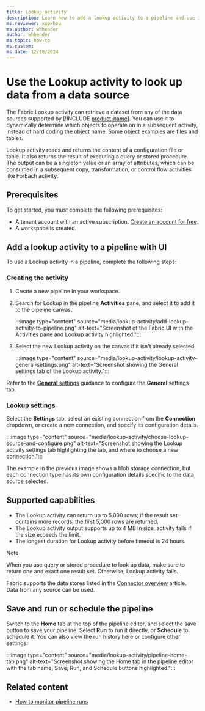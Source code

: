 ```yaml
---
title: Lookup activity
description: Learn how to add a lookup activity to a pipeline and use it to look up data from a data source.
ms.reviewer: xupxhou
ms.author: whhender
author: whhender
ms.topic: how-to
ms.custom:
ms.date: 12/18/2024
---
```


# Use the Lookup activity to look up data from a data source

The Fabric Lookup activity can retrieve a dataset from any of the data sources supported by [!INCLUDE [product-name](../includes/product-name.md)]. You can use it to dynamically determine which objects to operate on in a subsequent activity, instead of hard coding the object name. Some object examples are files and tables.

Lookup activity reads and returns the content of a configuration file or table. It also returns the result of executing a query or stored procedure. The output can be a singleton value or an array of attributes, which can be consumed in a subsequent copy, transformation, or control flow activities like ForEach activity.

## Prerequisites

To get started, you must complete the following prerequisites:

- A tenant account with an active subscription. [Create an account for free](../fundamentals/fabric-trial.md).
- A workspace is created.

## Add a lookup activity to a pipeline with UI

To use a Lookup activity in a pipeline, complete the following steps:

### Creating the activity

1. Create a new pipeline in your workspace.
1. Search for Lookup in the pipeline **Activities** pane, and select it to add it to the pipeline canvas.

   :::image type="content" source="media/lookup-activity/add-lookup-activity-to-pipeline.png" alt-text="Screenshot of the Fabric UI with the Activities pane and Lookup activity highlighted.":::

1. Select the new Lookup activity on the canvas if it isn't already selected.

   :::image type="content" source="media/lookup-activity/lookup-activity-general-settings.png" alt-text="Screenshot showing the General settings tab of the Lookup activity.":::

Refer to the [**General** settings](activity-overview.md#general-settings) guidance to configure the **General** settings tab.

### Lookup settings

Select the **Settings** tab, select an existing connection from the **Connection** dropdown, or create a new connection, and specify its configuration details.

:::image type="content" source="media/lookup-activity/choose-lookup-source-and-configure.png" alt-text="Screenshot showing the Lookup activity settings tab highlighting the tab, and where to choose a new connection.":::

The example in the previous image shows a blob storage connection, but each connection type has its own configuration details specific to the data source selected.

## Supported capabilities

- The Lookup activity can return up to 5,000 rows; if the result set contains more records, the first 5,000 rows are returned.
- The Lookup activity output supports up to 4 MB in size; activity fails if the size exceeds the limit.
- The longest duration for Lookup activity before timeout is 24 hours.

> [!NOTE]
> When you use query or stored procedure to look up data, make sure to return one and exact one result set. Otherwise, Lookup activity fails.

Fabric supports the data stores listed in the [Connector overview](connector-overview.md) article. Data from any source can be used.

## Save and run or schedule the pipeline

Switch to the **Home** tab at the top of the pipeline editor, and select the save button to save your pipeline.  Select **Run** to run it directly, or **Schedule** to schedule it.  You can also view the run history here or configure other settings.

:::image type="content" source="media/lookup-activity/pipeline-home-tab.png" alt-text="Screenshot showing the Home tab in the pipeline editor with the tab name, Save, Run, and Schedule buttons highlighted.":::

## Related content

- [How to monitor pipeline runs](monitor-pipeline-runs.md)

